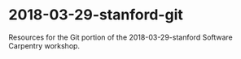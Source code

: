# 2018-03-29-stanford-git
Resources for the Git portion of the 2018-03-29-stanford Software Carpentry workshop.
